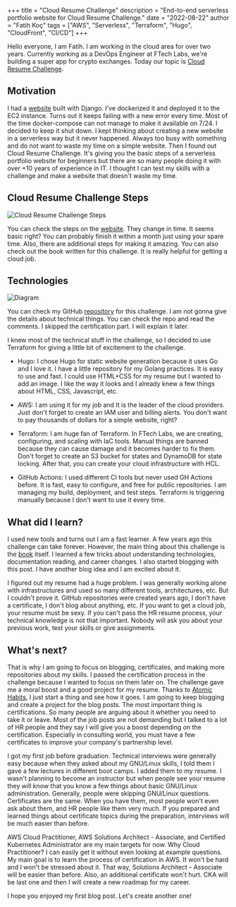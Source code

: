 +++
title = "Cloud Resume Challenge"
description = "End-to-end serverless portfolio website for Cloud Resume Challenge."
date = "2022-08-22"
author = "Fatih Koç"
tags = ["AWS", "Serverless", "Terraform", "Hugo", "CloudFront", "CI/CD"]
+++

Hello everyone, I am Fatih. I am working in the cloud area for over two years. Currently working as a DevOps Engineer at FTech Labs, we're building a super app for crypto exchanges. Today our topic is [Cloud Resume Challenge](https://cloudresumechallenge.dev/).  

## Motivation

I had a [website](https://github.com/fatihkc/) built with Django. I've dockerized it and deployed it to the EC2 instance. Turns out it keeps failing with a new error every time. Most of the time docker-compose can not manage to make it available on 7/24. I decided to keep it shut down. I kept thinking about creating a new website in a serverless way but it never happened. Always too busy with something and do not want to waste my time on a simple website.
Then I found out Cloud Resume Challenge. It's giving you the basic steps of a serverless portfolio website for beginners but there are so many people doing it with over +10 years of experience in IT. I thought I can test my skills with a challenge and make a website that doesn't waste my time.

## Cloud Resume Challenge Steps

![Cloud Resume Challenge Steps](/images/cloud-resume-challenge/cloud-resume-challenge-steps.jpg)

You can check the steps on the [website](https://cloudresumechallenge.dev/docs/the-challenge/). They change in time. It seems basic right? You can probably finish it within a month just using your spare time. Also, there are additional steps for making it amazing. You can also check out the book written for this challenge. It is really helpful for getting a cloud job. 

## Technologies

![Diagram](/images/cloud-resume-challenge/diagram.webp)

You can check my GitHub [repository](https://github.com/fatihkc) for this challenge. I am not gonna give the details about technical things. You can check the repo and read the comments. I skipped the certification part. I will explain it later.

I knew most of the technical stuff in the challenge, so I decided to use Terraform for giving a little bit of excitement to the challenge. 

- Hugo: I chose Hugo for static website generation because it uses Go and I love it. I have a little repository for my Golang practices. It is easy to use and fast. I could use HTML+CSS for my resume but I wanted to add an image. I like the way it looks and I already knew a few things about HTML, CSS, Javascript, etc.

- AWS: I am using it for my job and It is the leader of the cloud providers. Just don't forget to create an IAM user and billing alerts. You don't want to pay thousands of dollars for a simple website, right? 

- Terraform: I am huge fan of Terraform. In FTech Labs, we are creating, configuring, and scaling with IaC tools. Manual things are banned because they can cause damage and it becomes harder to fix them. Don't forget to create an S3 bucket for states and DynamoDB for state locking. After that, you can create your cloud infrastructure with HCL. 

- GitHub Actions: I used different CI tools but never used GH Actions before. It is fast, easy to configure, and free for public repositories. I am managing my build, deployment, and test steps. Terraform is triggering manually because I don't want to use it every time.

## What did I learn?

I used new tools and turns out I am a fast learner. A few years ago this challenge can take forever. However, the main thing about this challenge is the [book](https://cloudresumechallenge.dev/book/) itself. I learned a few tricks about understanding technologies, documentation reading, and career changes. I also started blogging with this post. I have another blog idea and I am excited about it. 

I figured out my resume had a huge problem. I was generally working alone with infrastructures and used so many different tools, architectures, etc. But I couldn't prove it. GitHub repositories were created years ago, I don't have a certificate, I don't blog about anything, etc. If you want to get a cloud job, your resume must be sexy. If you can't pass the HR resume process, your technical knowledge is not that important. Nobody will ask you about your previous work, test your skills or give assignments. 

## What's next?

That is why I am going to focus on blogging, certificates, and making more repositories about my skills. I passed the certification process in the challenge because I wanted to focus on them later on. The challenge gave me a moral boost and a good project for my resume. Thanks to [Atomic Habits](https://jamesclear.com/atomic-habits), I just start a thing and see how it goes. I am going to keep blogging and create a project for the blog posts. The most important thing is certifications. So many people are arguing about it whether you need to take it or leave. Most of the job posts are not demanding but I talked to a lot of HR people and they say I will give you a boost depending on the certification. Especially in consulting world, you must have a few certificates to improve your company's partnership level.

I got my first job before graduation. Technical interviews were generally easy because when they asked about my GNU/Linux skills, I told them I gave a few lectures in different boot camps. I added them to my resume. I wasn't planning to become an instructor but when people see your resume they will know that you know a few things about basic GNU/Linux administration. Generally, people were skipping GNU/Linux questions. Certificates are the same. When you have them, most people won't even ask about them, and HR people like them very much. If you prepared and learned things about certificate topics during the preparation, interviews will be much easier than before. 

AWS Cloud Practitioner, AWS Solutions Architect - Associate, and Certified Kubernetes Administrator are my main targets for now. Why Cloud Practitioner? I can easily get it without even looking at example questions. My main goal is to learn the process of certification in AWS. It won't be hard and I won't be stressed about it. That way, Solutions Architect - Associate will be easier than before. Also, an additional certificate won't hurt. CKA will be last one and then I will create a new roadmap for my career. 

I hope you enjoyed my first blog post. Let's create another one!
